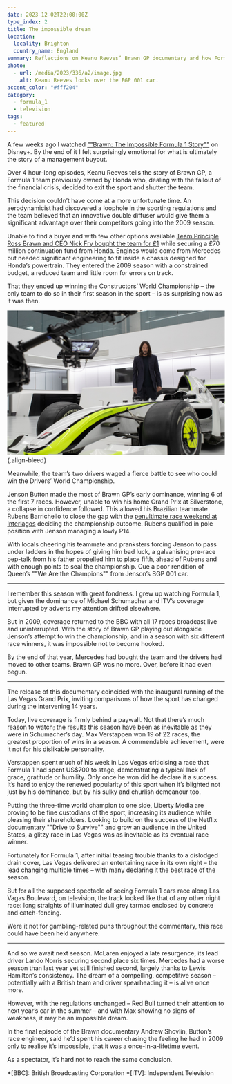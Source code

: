 ```yaml
---
date: 2023-12-02T22:00:00Z
type_index: 2
title: The impossible dream
location:
  locality: Brighton
  country_name: England
summary: Reflections on Keanu Reeves’ Brawn GP documentary and how Formula 1 has changed over the last 14 years.
photo:
  - url: /media/2023/336/a2/image.jpg
    alt: Keanu Reeves looks over the BGP 001 car.
accent_color: "#fff204"
category:
  - formula_1
  - television
tags:
  - featured
---
```


A few weeks ago I watched [""Brawn: The Impossible Formula 1 Story""][1] on Disney+. By the end of it I felt surprisingly emotional for what is ultimately the story of a management buyout.

Over 4 hour-long episodes, Keanu Reeves tells the story of Brawn GP, a Formula 1 team previously owned by Honda who, dealing with the fallout of the financial crisis, decided to exit the sport and shutter the team.

This decision couldn’t have come at a more unfortunate time. An aerodynamicist had discovered a loophole in the sporting regulations and the team believed that an innovative double diffuser would give them a significant advantage over their competitors going into the 2009 season.

Unable to find a buyer and with few other options available [Team Principle Ross Brawn and CEO Nick Fry bought the team for £1][2] while securing a £70 million continuation fund from Honda. Engines would come from Mercedes but needed significant engineering to fit inside a chassis designed for Honda’s powertrain. They entered the 2009 season with a constrained budget, a reduced team and little room for errors on track.

That they ended up winning the Constructors’ World Championship – the only team to do so in their first season in the sport – is as surprising now as it was then.

![Keanu Reeves looks over the BGP 001 car.](/media/2023/336/a2/image.jpg "Photograph: Alessio Barbanti/© 2022 Disney.")
{.align-bleed}

Meanwhile, the team’s two drivers waged a fierce battle to see who could win the Drivers’ World Championship.

Jenson Button made the most of Brawn GP’s early dominance, winning 6 of the first 7 races. However, unable to win his home Grand Prix at Silverstone, a collapse in confidence followed. This allowed his Brazilian teammate Rubens Barrichello to close the gap with the [penultimate race weekend at Interlagos][3] deciding the championship outcome. Rubens qualified in pole position with Jenson managing a lowly P14.

With locals cheering his teammate and pranksters forcing Jenson to pass under ladders in the hopes of giving him bad luck, a galvanising pre-race pep-talk from his father propelled him to place fifth, ahead of Rubens and with enough points to seal the championship. Cue a poor rendition of Queen’s ""We Are the Champions"" from Jenson’s BGP 001 car.

---

I remember this season with great fondness. I grew up watching Formula 1, but given the dominance of Michael Schumacher and ITV’s coverage interrupted by adverts my attention drifted elsewhere.

But in 2009, coverage returned to the BBC with all 17 races broadcast live and uninterrupted. With the story of Brawn GP playing out alongside Jenson’s attempt to win the championship, and in a season with six different race winners, it was impossible not to become hooked.

By the end of that year, Mercedes had bought the team and the drivers had moved to other teams. Brawn GP was no more. Over, before it had even begun.

---

The release of this documentary coincided with the inaugural running of the Las Vegas Grand Prix, inviting comparisons of how the sport has changed during the intervening 14 years.

Today, live coverage is firmly behind a paywall. Not that there’s much reason to watch; the results this season have been as inevitable as they were in Schumacher’s day. Max Verstappen won 19 of 22 races, the greatest proportion of wins in a season. A commendable achievement, were it not for his dislikable personality.

Verstappen spent much of his week in Las Vegas criticising a race that Formula 1 had spent US$700 to stage, demonstrating a typical lack of grace, gratitude or humility. Only once he won did he declare it a success. It’s hard to enjoy the renewed popularity of this sport when it’s blighted not just by his dominance, but by his sulky and churlish demeanour too.

Putting the three-time world champion to one side, Liberty Media are proving to be fine custodians of the sport, increasing its audience while pleasing their shareholders. Looking to build on the success of the Netflix documentary ""Drive to Survive"" and grow an audience in the United States, a glitzy race in Las Vegas was as inevitable as its eventual race winner.

Fortunately for Formula 1, after initial teasing trouble thanks to a dislodged drain cover, Las Vegas delivered an entertaining race in its own right – the lead changing multiple times – with many declaring it the best race of the season.

But for all the supposed spectacle of seeing Formula 1 cars race along Las Vagas Boulevard, on television, the track looked like that of any other night race: long straights of illuminated dull grey tarmac enclosed by concrete and catch-fencing.

Were it not for gambling-related puns throughout the commentary, this race could have been held anywhere.

---

And so we await next season. McLaren enjoyed a late resurgence, its lead driver Lando Norris securing second place six times. Mercedes had a worse season than last year yet still finished second, largely thanks to Lewis Hamilton’s consistency. The dream of a compelling, competitive season – potentially with a British team and driver spearheading it – is alive once more.

However, with the regulations unchanged – Red Bull turned their attention to next year’s car in the summer – and with Max showing no signs of weakness, it may be an impossible dream.

In the final episode of the Brawn documentary Andrew Shovlin, Button’s race engineer, said he’d spent his career chasing the feeling he had in 2009 only to realise it’s impossible, that it was a once-in-a-lifetime event.

As a spectator, it’s hard not to reach the same conclusion.

[1]: https://www.disneyplus.com/en-gb/series/brawn-the-impossible-formula-1-story/7G5zxICkLOJ8
[2]: http://news.bbc.co.uk/sport1/hi/motorsport/formula_one/7927488.stm
[3]: https://en.wikipedia.org/wiki/2009_Brazilian_Grand_Prix

*[BBC]: British Broadcasting Corporation
*[ITV]: Independent Television
